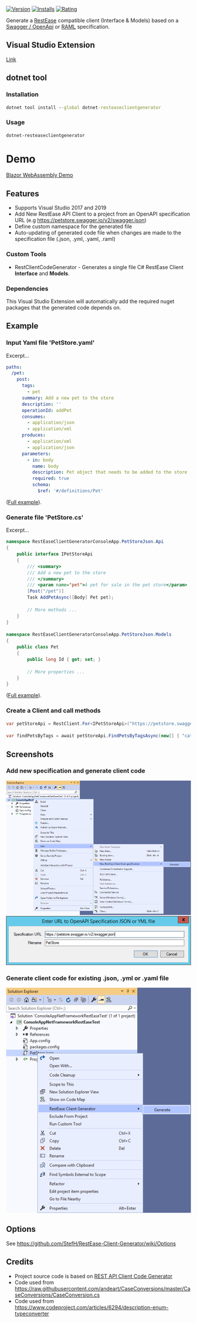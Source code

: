 [![Version](https://vsmarketplacebadge.apphb.com/version/StefHeyenrath.RestEaseClientGenerator.svg)](https://marketplace.visualstudio.com/items?itemName=StefHeyenrath.RestEaseClientGenerator) 
[![Installs](https://vsmarketplacebadge.apphb.com/downloads-short/StefHeyenrath.RestEaseClientGenerator.svg)](https://marketplace.visualstudio.com/items?itemName=StefHeyenrath.RestEaseClientGenerator) 
[![Rating](https://vsmarketplacebadge.apphb.com/rating-star/StefHeyenrath.RestEaseClientGenerator.svg)](https://marketplace.visualstudio.com/items?itemName=StefHeyenrath.RestEaseClientGenerator)

Generate a [RestEase](https://github.com/canton7/RestEase) compatible client (Interface & Models) based on a [Swagger / OpenApi](https://swagger.io/specification/) or [RAML](https://raml.org/) specification.


## Visual Studio Extension

[Link](https://marketplace.visualstudio.com/items?itemName=StefHeyenrath.RestEaseClientGenerator)

## dotnet tool
### Installation
``` cmd
dotnet tool install --global dotnet-resteaseclientgenerator
```

### Usage
``` cmd
dotnet-resteaseclientgenerator
```


# Demo
[Blazor WebAssembly Demo](https://stefh.github.io/RestEase-Client-Generator/)

## Features
- Supports Visual Studio 2017 and 2019
- Add New RestEase API Client to a project from an OpenAPI specification URL (e.g https://petstore.swagger.io/v2/swagger.json)
- Define custom namespace for the generated file
- Auto-updating of generated code file when changes are made to the specification file (.json, .yml, .yaml, .raml)


### Custom Tools
- RestClientCodeGenerator - Generates a single file C# RestEase Client **Interface** and **Models**.


### Dependencies
This Visual Studio Extension will automatically add the required nuget packages that the generated code depends on.


## Example

### Input Yaml file 'PetStore.yaml'
Excerpt...
``` yml
paths:
  /pet:
    post:
      tags:
        - pet
      summary: Add a new pet to the store
      description: ''
      operationId: addPet
      consumes:
        - application/json
        - application/xml
      produces:
        - application/xml
        - application/json
      parameters:
        - in: body
          name: body
          description: Pet object that needs to be added to the store
          required: true
          schema:
            $ref: '#/definitions/Pet'
```
([Full example](https://github.com/StefH/RestEase-Client-Generator/blob/master/examples/RestEaseClientGeneratorConsoleApp/petstore.yaml)).

### Generate file 'PetStore.cs'
Excerpt...
``` c#
namespace RestEaseClientGeneratorConsoleApp.PetStoreJson.Api
{
    public interface IPetStoreApi
    {
        /// <summary>
        /// Add a new pet to the store
        /// </summary>
        /// <param name="pet">A pet for sale in the pet store</param>
        [Post("/pet")]
        Task AddPetAsync([Body] Pet pet);

        // More methods ...
    }
}

namespace RestEaseClientGeneratorConsoleApp.PetStoreJson.Models
{
    public class Pet
    {
        public long Id { get; set; }

        // More properties ...
    }
}
```
([Full example](https://github.com/StefH/RestEase-Client-Generator/blob/master/examples/RestEaseClientGeneratorConsoleApp/PetStoreJson/PetStoreJson.cs)).

### Create a Client and call methods
``` c#
var petStoreApi = RestClient.For<IPetStoreApi>("https://petstore.swagger.io/v2");

var findPetsByTags = await petStoreApi.FindPetsByTagsAsync(new[] { "cat" });
```

## Screenshots

### Add new specification and generate client code
![Add from OpenAPI Specification](https://github.com/StefH/RestEase-Client-Generator/raw/master/resources/add-new.png)
![Enter URL to OpenAPI Specification](https://github.com/StefH/RestEase-Client-Generator/raw/master/resources/openurl.png)

### Generate client code for existing .json, .yml or .yaml file
![Solution Explorer Context Menus](https://github.com/StefH/RestEase-Client-Generator/raw/master/resources/generate.png)

## Options

See https://github.com/StefH/RestEase-Client-Generator/wiki/Options

## Credits
- Project source code is based on [REST API Client Code Generator](https://github.com/christianhelle/apiclientcodegen)
- Code used from https://raw.githubusercontent.com/andeart/CaseConversions/master/CaseConversions/CaseConversion.cs
- Code used from https://www.codeproject.com/articles/6294/description-enum-typeconverter
